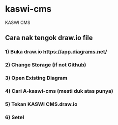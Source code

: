 # kaswi-cms
KASWI CMS

## Cara nak tengok draw.io file

### 1) Buka draw.io https://app.diagrams.net/

### 2) Change Storage (if not Github)

### 3) Open Existing Diagram

### 4) Cari A-kaswi-cms (mesti duk atas punya)

### 5) Tekan KASWI CMS.draw.io

### 6) Setel
